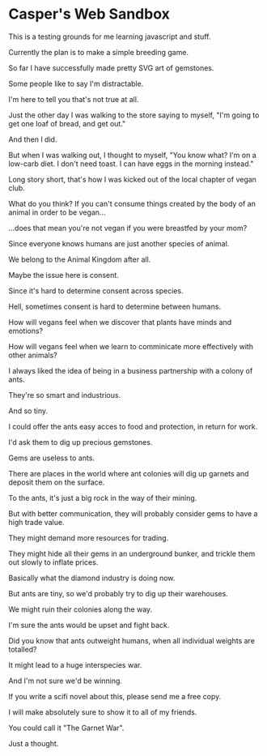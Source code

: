 # Casper's Web Sandbox
This is a testing grounds for me learning javascript and stuff.

Currently the plan is to make a simple breeding game.

So far I have successfully made pretty SVG art of gemstones.

Some people like to say I'm distractable.

I'm here to tell you that's not true at all.

Just the other day I was walking to the store saying to myself, "I'm going to get one loaf of bread, and get out."

And then I did.

But when I was walking out, I thought to myself, "You know what? I'm on a low-carb diet. I don't need toast. I can have eggs in the morning instead."

Long story short, that's how I was kicked out of the local chapter of vegan club.

What do you think? If you can't consume things created by the body of an animal in order to be vegan...

...does that mean you're not vegan if you were breastfed by your mom?

Since everyone knows humans are just another species of animal.

We belong to the Animal Kingdom after all.

Maybe the issue here is consent.

Since it's hard to determine consent across species.

Hell, sometimes consent is hard to determine between humans.

How will vegans feel when we discover that plants have minds and emotions?

How will vegans feel when we learn to comminicate more effectively with other animals?

I always liked the idea of being in a business partnership with a colony of ants.

They're so smart and industrious.

And so tiny.

I could offer the ants easy acces to food and protection, in return for work.

I'd ask them to dig up precious gemstones.

Gems are useless to ants.

There are places in the world where ant colonies will dig up garnets and deposit them on the surface.

To the ants, it's just a big rock in the way of their mining.

But with better communication, they will probably consider gems to have a high trade value.

They might demand more resources for trading.

They might hide all their gems in an underground bunker, and trickle them out slowly to inflate prices.

Basically what the diamond industry is doing now.

But ants are tiny, so we'd probably try to dig up their warehouses.

We might ruin their colonies along the way.

I'm sure the ants would be upset and fight back.

Did you know that ants outweight humans, when all individual weights are totalled?

It might lead to a huge interspecies war.

And I'm not sure we'd be winning.

If you write a scifi novel about this, please send me a free copy.

I will make absolutely sure to show it to all of my friends.

You could call it "The Garnet War".

Just a thought.
